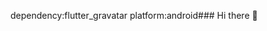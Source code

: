 dependency:flutter_gravatar platform:android### Hi there 👋
<!--
**empathme/empathme** is a ✨ _special_ ✨ repository because its `README.md` (this file) appears on your GitHub profile.
- 🔭 I’m currently working on ...web design 
- 🌱 I’m currently learning ... general coding 
- 👯 I’m looking to collaborate on ...new AI command 
- 🤔 I’m looking for help with ...just about everything 
- 💬 Ask me about ...my email
- 📫 How to reach me: ... stephaniekayes83@gmail.com
- 😄 Pronouns: ...me myself and I 
- ⚡ Fun fact: ... learning consumes me
-->

